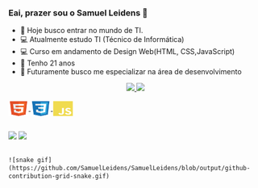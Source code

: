 ### Eai, prazer sou o Samuel Leidens 👋

- 💭 Hoje busco entrar no mundo de TI.
- 💻 Atualmente estudo TI (Técnico de Informática)
- 💻 Curso em andamento de Design Web(HTML, CSS,JavaScript)
- 🎈 Tenho 21 anos
- 🚀 Futuramente busco me especializar na área de desenvolvimento

<div align="center">
  <a href="https://github.com/SamuelLeidens">
  <img height="180em" src="https://github-readme-stats.vercel.app/api?username=SamuelLeidens&show_icons=true&theme=dark&include_all_commits=true&count_private=true"/>
  <img height="180em" src="https://github-readme-stats.vercel.app/api/top-langs/?username=SamuelLeidens&layout=compact&langs_count=7&theme=dark"/>
</div>
  
 <div style="display: inline_block"><br>
  <img align="center" alt="Samuel-HTML" height="30" width="40" src="https://raw.githubusercontent.com/devicons/devicon/master/icons/html5/html5-original.svg">
  <img align="center" alt="Samuel-CSS" height="30" width="40" src="https://raw.githubusercontent.com/devicons/devicon/master/icons/css3/css3-original.svg">
   <img align="center" alt="Samuel-Js" height="30" width="40" src="https://raw.githubusercontent.com/devicons/devicon/master/icons/javascript/javascript-plain.svg">
</div>
  
  ##
  
 <div>
  <a href = "mailto:samucanarnia@gmail.com"><img src="https://img.shields.io/badge/-Gmail-%23333?style=for-the-badge&logo=gmail&logoColor=white" target="_blank"></a>
  <a href="https://www.linkedin.com/in/samuel-da-rosa-leidens-a840881a3/" target="_blank"><img src="https://img.shields.io/badge/-LinkedIn-%230077B5?style=for-the-badge&logo=linkedin&logoColor=white" target="_blank"></a> 
   
   ##
    ![snake gif](https://github.com/SamuelLeidens/SamuelLeidens/blob/output/github-contribution-grid-snake.gif)
   ##
 </div>
